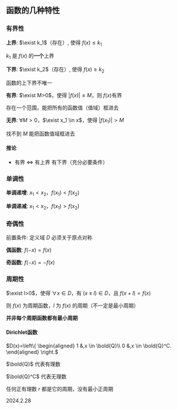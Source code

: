 ## 函数的几种特性

### 有界性

**上界**: $\exist k_1$（存在）, 使得 $f(x) \leq k_1$

$k_1$ 是 $f(x)$ 的**一个**上界

**下界**: $\exist k_2$（存在）, 使得 $f(x) \geq k_2$

函数的上下界不唯一

**有界**: $\exist M>0$，使得 $|f(x)| \leq M$，则 $f(x)$有界

存在一个范围，能把所有的函数值（值域）框进去

**无界**: $\forall M>0$，$\exist x_1 \in x$，使得 $|f(x_1)|>M$

找不到 $M$ 能把函数值域框进去

#### 推论

* 有界 $\Leftrightarrow$ 有上界 有下界（充分必要条件）

### 单调性

**单调递增**: $x_1<x_2$，$f(x_1) < f(x_2)$

**单调递减**: $x_1<x_2$，$f(x_1) > f(x_2)$

### 奇偶性

前置条件: 定义域 $D$ 必须关于原点对称

**偶函数**: $f(-x)=f(x)$

**奇函数**: $f(-x)=-f(x)$

### 周期性

$\exist l>0$，使得 $\forall x \in D$，有 $(x\pm l) \in D$，且 $f(x+l)=f(x)$

则 $f(x)$ 为周期函数，$l$ 为 $f(x)$ 的周期（不一定是最小周期）

**并非每个周期函数都有最小周期**

#### Dirichlet函数

$D(x)=\left\{
    \begin{aligned}
    1 &,x \in \bold{Q}\\
    0 &,x \in \bold{Q}^C.   
    \end{aligned}
\right.$

$\bold{Q}$ 代表有理数

$\bold{Q}^C$ 代表无理数

任何正有理数 $r$ 都是它的周期，没有最小正周期

2024.2.28